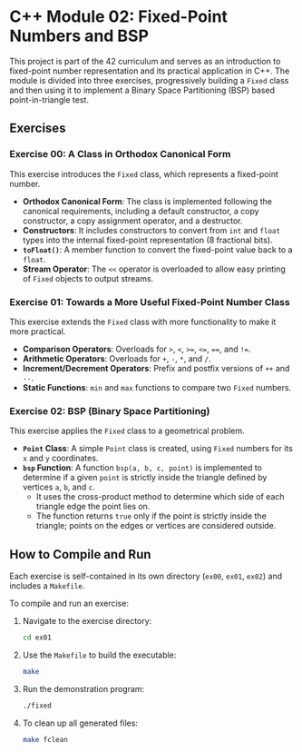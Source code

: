 # C++ Module 02: Fixed-Point Numbers and BSP

This project is part of the 42 curriculum and serves as an introduction to fixed-point number representation and its practical application in C++. The module is divided into three exercises, progressively building a `Fixed` class and then using it to implement a Binary Space Partitioning (BSP) based point-in-triangle test.

## Exercises

### Exercise 00: A Class in Orthodox Canonical Form

This exercise introduces the `Fixed` class, which represents a fixed-point number.

- **Orthodox Canonical Form**: The class is implemented following the canonical requirements, including a default constructor, a copy constructor, a copy assignment operator, and a destructor.
- **Constructors**: It includes constructors to convert from `int` and `float` types into the internal fixed-point representation (8 fractional bits).
- **`toFloat()`**: A member function to convert the fixed-point value back to a `float`.
- **Stream Operator**: The `<<` operator is overloaded to allow easy printing of `Fixed` objects to output streams.

### Exercise 01: Towards a More Useful Fixed-Point Number Class

This exercise extends the `Fixed` class with more functionality to make it more practical.

- **Comparison Operators**: Overloads for `>`, `<`, `>=`, `<=`, `==`, and `!=`.
- **Arithmetic Operators**: Overloads for `+`, `-`, `*`, and `/`.
- **Increment/Decrement Operators**: Prefix and postfix versions of `++` and `--`.
- **Static Functions**: `min` and `max` functions to compare two `Fixed` numbers.

### Exercise 02: BSP (Binary Space Partitioning)

This exercise applies the `Fixed` class to a geometrical problem.

- **`Point` Class**: A simple `Point` class is created, using `Fixed` numbers for its `x` and `y` coordinates.
- **`bsp` Function**: A function `bsp(a, b, c, point)` is implemented to determine if a given `point` is strictly inside the triangle defined by vertices `a`, `b`, and `c`.
  - It uses the cross-product method to determine which side of each triangle edge the point lies on.
  - The function returns `true` only if the point is strictly inside the triangle; points on the edges or vertices are considered outside.

## How to Compile and Run

Each exercise is self-contained in its own directory (`ex00`, `ex01`, `ex02`) and includes a `Makefile`.

To compile and run an exercise:

1.  Navigate to the exercise directory:
    ```bash
    cd ex01
    ```
2.  Use the `Makefile` to build the executable:
    ```bash
    make
    ```
3.  Run the demonstration program:
    ```bash
    ./fixed
    ```
4.  To clean up all generated files:
    ```bash
    make fclean
    ```
